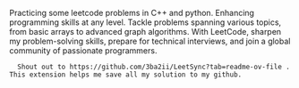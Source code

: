 Practicing some leetcode problems in C++ and python. 
Enhancing programming skills at any level. Tackle problems spanning various topics, from basic arrays to advanced graph algorithms. With LeetCode, sharpen my problem-solving skills, prepare for technical interviews, and join a global community of passionate programmers.

```
  Shout out to https://github.com/3ba2ii/LeetSync?tab=readme-ov-file . This extension helps me save all my solution to my github.
```
